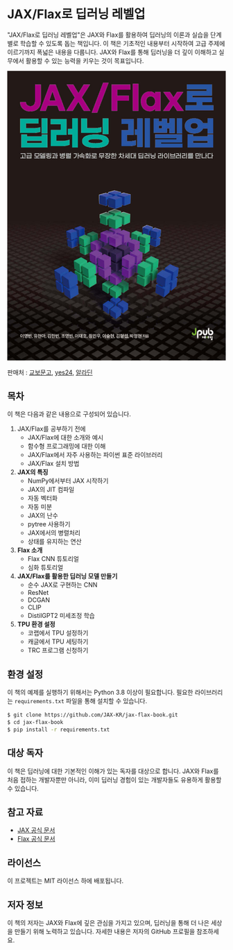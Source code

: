 # JAX/Flax로 딥러닝 레벨업

"JAX/Flax로 딥러닝 레벨업"은 JAX와 Flax를 활용하여 딥러닝의 이론과 실습을 단계별로 학습할 수 있도록 돕는 책입니다. 이 책은 기초적인 내용부터 시작하여 고급 주제에 이르기까지 폭넓은 내용을 다룹니다. JAX와 Flax를 통해 딥러닝을 더 깊이 이해하고 실무에서 활용할 수 있는 능력을 키우는 것이 목표입니다.

![cover](https://github.com/JAX-KR/jax-flax-book/blob/main/cover.jpeg)

판매처 : [교보문고](https://product.kyobobook.co.kr/detail/S000214172972), [yes24](https://www.yes24.com/Product/Goods/132950692), [알라딘](https://www.aladin.co.kr/shop/wproduct.aspx?ItemId=345956174)

## 목차

이 책은 다음과 같은 내용으로 구성되어 있습니다.

1.  JAX/Flax를 공부하기 전에 
    -  JAX/Flax에 대한 소개와 예시
    - 함수형 프로그래밍에 대한 이해
    - JAX/Flax에서 자주 사용하는 파이썬 표준 라이브러리
    - JAX/Flax 설치 방법
2. **JAX의 특징**
    - NumPy에서부터 JAX 시작하기 
    - JAX의 JIT 컴파일 
    - 자동 벡터화
    - 자동 미분 
    - JAX의 난수
    - pytree 사용하기
    - JAX에서의 병렬처리 
    - 상태를 유지하는 연산
3. **Flax 소개**
    - Flax CNN 튜토리얼
    - 심화 튜토리얼
4. **JAX/Flax를 활용한 딥러닝 모델 만들기**
    - 순수 JAX로 구현하는 CNN
    - ResNet
    -  DCGAN
    - CLIP
    - DistilGPT2 미세조정 학습 
5. **TPU 환경 설정**
    - 코랩에서 TPU 설정하기
    - 캐글에서 TPU 세팅하기
    -  TRC 프로그램 신청하기

## 환경 설정

이 책의 예제를 실행하기 위해서는 Python 3.8 이상이 필요합니다. 필요한 라이브러리는 `requirements.txt` 파일을 통해 설치할 수 있습니다.

```bash
$ git clone https://github.com/JAX-KR/jax-flax-book.git
$ cd jax-flax-book
$ pip install -r requirements.txt
```



## 대상 독자

이 책은 딥러닝에 대한 기본적인 이해가 있는 독자를 대상으로 합니다. JAX와 Flax를 처음 접하는 개발자뿐만 아니라, 이미 딥러닝 경험이 있는 개발자들도 유용하게 활용할 수 있습니다.

## 참고 자료

- [JAX 공식 문서](https://jax.readthedocs.io/en/latest/)
- [Flax 공식 문서](https://flax.readthedocs.io/en/latest/)

## 라이선스

이 프로젝트는 MIT 라이선스 하에 배포됩니다.

## 저자 정보

이 책의 저자는 JAX와 Flax에 깊은 관심을 가지고 있으며, 딥러닝을 통해 더 나은 세상을 만들기 위해 노력하고 있습니다. 자세한 내용은 저자의 GitHub 프로필을 참조하세요.
